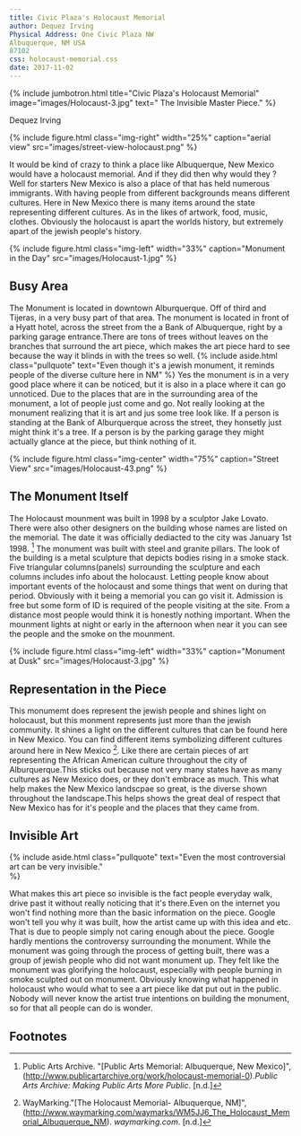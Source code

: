 ```yaml
---
title: Civic Plaza's Holocaust Memorial
author: Dequez Irving
Physical Address: One Civic Plaza NW
Albuquerque, NM USA
87102
css: holocaust-memorial.css
date: 2017-11-02
---
```

{% include jumbotron.html
title="Civic Plaza's Holocaust Memorial"
image="images/Holocaust-3.jpg"
text=" The Invisible Master Piece."
%} 


Dequez Irving


{% include figure.html
  class="img-right"
  width="25%"
  caption="aerial view"
  src="images/street-view-holocaust.png"
%}

It would be kind of crazy to think a place like Albuquerque, New Mexico would have a holocaust memorial. And if they did then why would they ? Well for starters New Mexico is also a place of that has held numerous immigrants. With having people from different backgrounds means different cultures. Here in New Mexico there is many items around the state representing different cultures. As in the likes of artwork, food, music, clothes. Obviously the holocaust is apart the worlds history, but extremely apart of the jewish people's history.

{% include figure.html
  class="img-left"
  width="33%"
  caption="Monument in the Day"
  src="images/Holocaust-1.jpg"
%}

## Busy Area

The Monument is located in downtown Alburquerque. Off of third and Tijeras, in a very busy part of that area. The monument is located in front of a Hyatt hotel, across the street from the a Bank of Albuquerque, right by a parking garage entrance.There are tons of trees without leaves on the branches that surround the art piece, which makes the art piece hard to see because the way it blinds in with the trees so well. 
{% include aside.html
  class="pullquote"
  text="Even though it's a jewish monument, it reminds people of the diverse culture here in NM"
  %}
Yes the monument is in a very good place where it can be noticed, but it is also in a place where it can go unnoticed. Due to the places that are in the surrounding area of the monument, a lot of people just come and go. Not really looking at the monument realizing that it is art and jus some tree look like. If a person is standing at the Bank of Alburquerque across the street, they honsetly just might think it's a tree. If a person is by the parking garage they might actually glance at the piece, but think nothing of it.

{% include figure.html
  class="img-center"
  width="75%"
  caption="Street View"
  src="images/Holocaust-43.png"
%}

## The Monument Itself
The Holocaust mounment was built in 1998 by a sculptor Jake Lovato. There were also other designers on the building whose names are listed on the memorial. The date it was officially dediacted to the city was January 1st 1998. [^Description of Monument] The monument was built with steel and granite pillars. The look of the building is a metal sculpture that depicts bodies rising in a smoke stack. Five triangular columns(panels) surrounding the sculpture and each columns includes info about the holocaust. Letting people know about important events of the holocaust and some things that went on during that period. Obviously with it being a memorial you can go visit it. Admission is free but some form of ID is required of the people visiting at the site. From a distance most people would think it is honestly nothing important. When the mounment lights at night or early in the afternoon when near it you can see the people and the smoke on the mounment.

{% include figure.html
  class="img-left"
  width="33%"
  caption="Monument at Dusk"
  src="images/Holocaust-3.jpg"
%}

## Representation in the Piece
  This monumemt does represent the jewish people and shines light on holocaust, but this monment represents just more than the jewish community. It shines a light on the different cultures that can be found here in New Mexico. You can find different items symbolizing different cultures around here in New Mexico [^Basic Info on the Monument]. Like there are certain pieces of art representing the African American culture throughout the city of Alburquerque.This sticks out because not very many states have as many cultures as New Mexico does, or they don't embrace as much. This what help makes the New Mexico landscpae so great, is the diverse shown throughout the landscape.This helps shows the great deal of respect that New Mexico has for it's people and the places that they came from.

## Invisible Art

{% include aside.html
  class="pullquote"
  text="Even the most controversial art can be very invisible."  
  %}
  
 What makes this art piece so invisible is the fact people everyday walk, drive past it without really noticing that it's there.Even on the internet you won't find nothing more than the basic information on the piece. Google won't tell you why it was built, how the artist came up with this idea and etc. That is due to people simply not caring enough about the piece. Google hardly mentions the controversy surrounding the monument. While the monument was going through the process of getting built, there was a group of jewish people who did not want monument up. They felt like the monument was glorifying the holocaust, especially with people burning in smoke sculpted out on monument. Obviously knowing what happened in holocaust who would what to see a art piece like dat put out in the public. Nobody will never know the artist true intentions on building the monument, so for that all people can do is wonder. 

## Footnotes
[^Description of Monument]: Public Arts Archive. "[Public Arts Memorial: Albuquerque, New Mexico]",(http://www.publicartarchive.org/work/holocaust-memorial-0).*Public Arts Archive: Making Public Arts More Public*. [n.d.]

[^Basic Info on the Monument]: WayMarking."[The Holocaust Memorial- Albuquerque, NM]",(http://www.waymarking.com/waymarks/WM5JJ6_The_Holocaust_Memorial_Albuquerque_NM). *waymarking.com*. [n.d.] 
